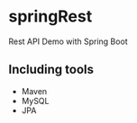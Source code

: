 # springRest
Rest API Demo with Spring Boot 

 ## Including tools
<ul>
<li>Maven</li>
<li>MySQL</li>
<li>JPA</li>
</ul>
 
 
